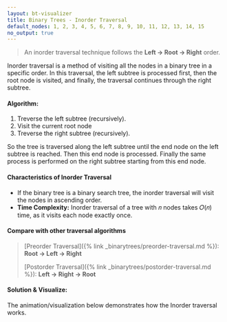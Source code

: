 ```yaml
---
layout: bt-visualizer
title: Binary Trees - Inorder Traversal
default_nodes: 1, 2, 3, 4, 5, 6, 7, 8, 9, 10, 11, 12, 13, 14, 15
no_output: true
---
```


> An inorder traversal technique follows the **Left -> Root -> Right** order.

Inorder traversal is a method of visiting all the nodes in a binary tree in a specific order. In this traversal, the left subtree is processed first, then the root node is visited, and finally, the traversal continues through the right subtree.

#### Algorithm:

1. Treverse the left subtree (recursively).
2. Visit the current root node
3. Treverse the right subtree (recursively).

So the tree is traversed along the left subtree until the end node on the left subtree is reached. Then this end node is processed. Finally the same process is performed on the right subtree starting from this end node.

#### Characteristics of Inorder Traversal
- If the binary tree is a binary search tree, the inorder traversal will visit the nodes in ascending order.
- **Time Complexity:** Inorder traversal of a tree with 𝑛 nodes takes 𝑂(𝑛) time, as it visits each node exactly once.

#### Compare with other traversal algorithms

> [Preorder Traversal]({% link _binarytrees/preorder-traversal.md %}): **Root -> Left -> Right**
>
> [Postorder Traversal]({% link _binarytrees/postorder-traversal.md %}): **Left -> Right -> Root**


#### Solution & Visualize:
The animation/visualization below demonstrates how the Inorder traversal works.
